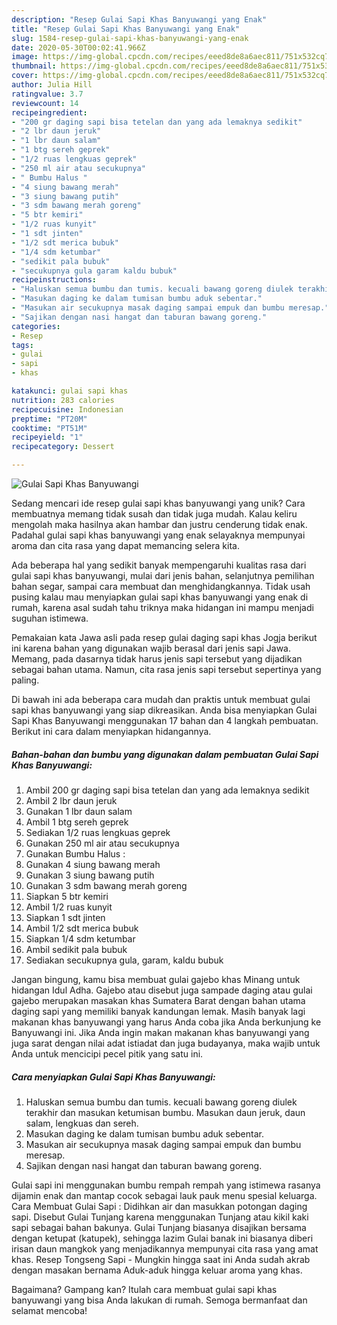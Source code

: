 ```yaml
---
description: "Resep Gulai Sapi Khas Banyuwangi yang Enak"
title: "Resep Gulai Sapi Khas Banyuwangi yang Enak"
slug: 1584-resep-gulai-sapi-khas-banyuwangi-yang-enak
date: 2020-05-30T00:02:41.966Z
image: https://img-global.cpcdn.com/recipes/eeed8de8a6aec811/751x532cq70/gulai-sapi-khas-banyuwangi-foto-resep-utama.jpg
thumbnail: https://img-global.cpcdn.com/recipes/eeed8de8a6aec811/751x532cq70/gulai-sapi-khas-banyuwangi-foto-resep-utama.jpg
cover: https://img-global.cpcdn.com/recipes/eeed8de8a6aec811/751x532cq70/gulai-sapi-khas-banyuwangi-foto-resep-utama.jpg
author: Julia Hill
ratingvalue: 3.7
reviewcount: 14
recipeingredient:
- "200 gr daging sapi bisa tetelan dan yang ada lemaknya sedikit"
- "2 lbr daun jeruk"
- "1 lbr daun salam"
- "1 btg sereh geprek"
- "1/2 ruas lengkuas geprek"
- "250 ml air atau secukupnya"
- " Bumbu Halus "
- "4 siung bawang merah"
- "3 siung bawang putih"
- "3 sdm bawang merah goreng"
- "5 btr kemiri"
- "1/2 ruas kunyit"
- "1 sdt jinten"
- "1/2 sdt merica bubuk"
- "1/4 sdm ketumbar"
- "sedikit pala bubuk"
- "secukupnya gula garam kaldu bubuk"
recipeinstructions:
- "Haluskan semua bumbu dan tumis. kecuali bawang goreng diulek terakhir dan masukan ketumisan bumbu. Masukan daun jeruk, daun salam, lengkuas dan sereh."
- "Masukan daging ke dalam tumisan bumbu aduk sebentar."
- "Masukan air secukupnya masak daging sampai empuk dan bumbu meresap."
- "Sajikan dengan nasi hangat dan taburan bawang goreng."
categories:
- Resep
tags:
- gulai
- sapi
- khas

katakunci: gulai sapi khas 
nutrition: 283 calories
recipecuisine: Indonesian
preptime: "PT20M"
cooktime: "PT51M"
recipeyield: "1"
recipecategory: Dessert

---
```



![Gulai Sapi Khas Banyuwangi](https://img-global.cpcdn.com/recipes/eeed8de8a6aec811/751x532cq70/gulai-sapi-khas-banyuwangi-foto-resep-utama.jpg)

Sedang mencari ide resep gulai sapi khas banyuwangi yang unik? Cara membuatnya memang tidak susah dan tidak juga mudah. Kalau keliru mengolah maka hasilnya akan hambar dan justru cenderung tidak enak. Padahal gulai sapi khas banyuwangi yang enak selayaknya mempunyai aroma dan cita rasa yang dapat memancing selera kita.

Ada beberapa hal yang sedikit banyak mempengaruhi kualitas rasa dari gulai sapi khas banyuwangi, mulai dari jenis bahan, selanjutnya pemilihan bahan segar, sampai cara membuat dan menghidangkannya. Tidak usah pusing kalau mau menyiapkan gulai sapi khas banyuwangi yang enak di rumah, karena asal sudah tahu triknya maka hidangan ini mampu menjadi suguhan istimewa.

Pemakaian kata Jawa asli pada resep gulai daging sapi khas Jogja berikut ini karena bahan yang digunakan wajib berasal dari jenis sapi Jawa. Memang, pada dasarnya tidak harus jenis sapi tersebut yang dijadikan sebagai bahan utama. Namun, cita rasa jenis sapi tersebut sepertinya yang paling.


Di bawah ini ada beberapa cara mudah dan praktis untuk membuat gulai sapi khas banyuwangi yang siap dikreasikan. Anda bisa menyiapkan Gulai Sapi Khas Banyuwangi menggunakan 17 bahan dan 4 langkah pembuatan. Berikut ini cara dalam menyiapkan hidangannya.

<!--inarticleads1-->

##### Bahan-bahan dan bumbu yang digunakan dalam pembuatan Gulai Sapi Khas Banyuwangi:

1. Ambil 200 gr daging sapi bisa tetelan dan yang ada lemaknya sedikit
1. Ambil 2 lbr daun jeruk
1. Gunakan 1 lbr daun salam
1. Ambil 1 btg sereh geprek
1. Sediakan 1/2 ruas lengkuas geprek
1. Gunakan 250 ml air atau secukupnya
1. Gunakan  Bumbu Halus :
1. Gunakan 4 siung bawang merah
1. Gunakan 3 siung bawang putih
1. Gunakan 3 sdm bawang merah goreng
1. Siapkan 5 btr kemiri
1. Ambil 1/2 ruas kunyit
1. Siapkan 1 sdt jinten
1. Ambil 1/2 sdt merica bubuk
1. Siapkan 1/4 sdm ketumbar
1. Ambil sedikit pala bubuk
1. Sediakan secukupnya gula, garam, kaldu bubuk


Jangan bingung, kamu bisa membuat gulai gajebo khas Minang untuk hidangan Idul Adha. Gajebo atau disebut juga sampade daging atau gulai gajebo merupakan masakan khas Sumatera Barat dengan bahan utama daging sapi yang memiliki banyak kandungan lemak. Masih banyak lagi makanan khas banyuwangi yang harus Anda coba jika Anda berkunjung ke Banyuwangi ini. Jika Anda ingin makan makanan khas banyuwangi yang juga sarat dengan nilai adat istiadat dan juga budayanya, maka wajib untuk Anda untuk mencicipi pecel pitik yang satu ini. 

<!--inarticleads2-->

##### Cara menyiapkan Gulai Sapi Khas Banyuwangi:

1. Haluskan semua bumbu dan tumis. kecuali bawang goreng diulek terakhir dan masukan ketumisan bumbu. Masukan daun jeruk, daun salam, lengkuas dan sereh.
1. Masukan daging ke dalam tumisan bumbu aduk sebentar.
1. Masukan air secukupnya masak daging sampai empuk dan bumbu meresap.
1. Sajikan dengan nasi hangat dan taburan bawang goreng.


Gulai sapi ini menggunakan bumbu rempah rempah yang istimewa rasanya dijamin enak dan mantap cocok sebagai lauk pauk menu spesial keluarga. Cara Membuat Gulai Sapi : Didihkan air dan masukkan potongan daging sapi. Disebut Gulai Tunjang karena menggunakan Tunjang atau kikil kaki sapi sebagai bahan bakunya. Gulai Tunjang biasanya disajikan bersama dengan ketupat (katupek), sehingga lazim Gulai banak ini biasanya diberi irisan daun mangkok yang menjadikannya mempunyai cita rasa yang amat khas. Resep Tongseng Sapi - Mungkin hingga saat ini Anda sudah akrab dengan masakan bernama Aduk-aduk hingga keluar aroma yang khas. 

Bagaimana? Gampang kan? Itulah cara membuat gulai sapi khas banyuwangi yang bisa Anda lakukan di rumah. Semoga bermanfaat dan selamat mencoba!
